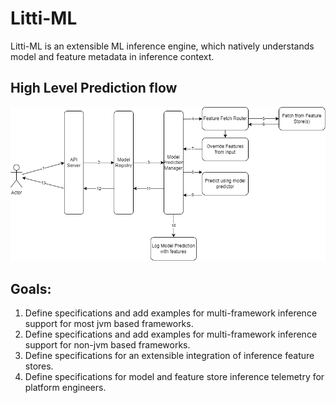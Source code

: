 # Litti-ML

Litti-ML is an extensible ML inference engine, which natively understands model and feature metadata in inference
context.

## High Level Prediction flow

![Diagram](docs/resources/generated-images/prediction-flow.png)

## Goals:

1. Define specifications and add examples for multi-framework inference support for most jvm based frameworks.
2. Define specifications and add examples for multi-framework inference support for non-jvm based frameworks.
3. Define specifications for an extensible integration of inference feature stores.
4. Define specifications for model and feature store inference telemetry for platform engineers.